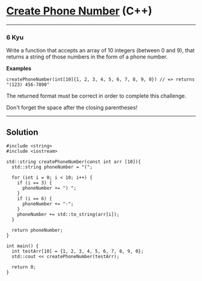# [Create Phone Number](https://www.codewars.com/kata/525f50e3b73515a6db000b83) (C++)

---

### 6 Kyu

Write a function that accepts an array of 10 integers (between 0 and 9), that returns a string of those numbers in the form of a phone number.

**Examples**
```
createPhoneNumber(int[10]{1, 2, 3, 4, 5, 6, 7, 8, 9, 0}) // => returns "(123) 456-7890"
```

The returned format must be correct in order to complete this challenge.

Don't forget the space after the closing parentheses!

---

## Solution

```
#include <string>
#include <iostream>

std::string createPhoneNumber(const int arr [10]){
  std::string phoneNumber = "(";
  
  for (int i = 0; i < 10; i++) {
    if (i == 3) {
      phoneNumber += ") ";
    } 
    if (i == 6) {
      phoneNumber += "-";
    }
    phoneNumber += std::to_string(arr[i]);
  }
  
  return phoneNumber;
}

int main() {
  int testArr[10] = {1, 2, 3, 4, 5, 6, 7, 8, 9, 0};
  std::cout << createPhoneNumber(testArr);

  return 0;
}
```